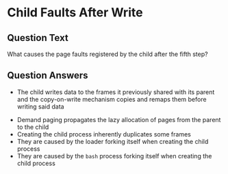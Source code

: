 # Child Faults After Write

## Question Text

What causes the page faults registered by the child after the fifth step?

## Question Answers

+ The child writes data to the frames it previously shared with its parent and the copy-on-write mechanism copies and remaps them before writing said data
- Demand paging propagates the lazy allocation of pages from the parent to the child
- Creating the child process inherently duplicates some frames
- They are caused by the loader forking itself when creating the child process
- They are caused by the `bash` process forking itself when creating the child process
